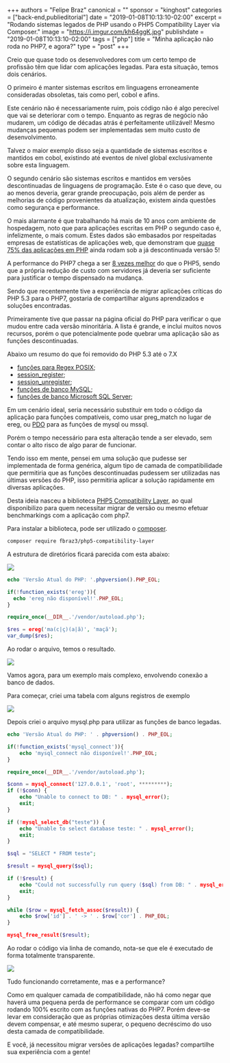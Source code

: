 +++
authors = "Felipe Braz"
canonical = ""
sponsor = "kinghost"
categories = ["back-end,publieditorial"]
date = "2019-01-08T10:13:10-02:00"
excerpt = "Rodando sistemas legados de PHP usando o PHP5 Compatibility Layer via Composer."
image = "https://i.imgur.com/kh64ggK.jpg"
publishdate = "2019-01-08T10:13:10-02:00"
tags = ["php"]
title = "Minha aplicação não roda no PHP7, e agora?"
type = "post"
+++

Creio que quase todo os desenvolvedores com um certo tempo de profissão têm que lidar com aplicações legadas. Para esta situação, temos dois cenários. 

O primeiro é manter sistemas escritos em linguagens erroneamente consideradas obsoletas, tais como perl, cobol e afins.

Este cenário não é necessariamente ruim, pois código não é algo perecível que vai se deteriorar com o tempo. Enquanto as regras de negócio não mudarem, um código de décadas atrás é perfeitamente utilizável! Mesmo mudanças pequenas podem ser implementadas sem muito custo de desenvolvimento.

Talvez o maior exemplo disso seja a quantidade de sistemas escritos e mantidos em cobol, existindo até eventos de nível global exclusivamente sobre esta linguagem.

O segundo cenário são sistemas escritos e mantidos em versões descontinuadas de linguagens de programação. Este é o caso que deve, ou ao menos deveria, gerar grande preocupação, pois além de perder as melhorias de código provenientes da atualização, existem ainda questões como segurança e performance.

O mais alarmante é que trabalhando há mais de 10 anos com ambiente de hospedagem, noto que para aplicações escritas em PHP o segundo caso é, infelizmente, o mais comum. Estes dados são embasados por respeitadas empresas de estatísticas de aplicações web, que demonstram que [quase 75% das aplicações em PHP](https://w3techs.com/technologies/details/pl-php/all/all) ainda rodam sob a já descontinuada versão 5!

A performance do PHP7 chega a ser [8 vezes melhor](https://www.phoronix.com/scan.php?page=news_item&px=PHP-7.3-Performance-Benchmarks) do que o PHP5, sendo que a própria redução de custo com servidores já deveria ser suficiente para justificar o tempo dispensado na mudança.

Sendo que recentemente tive a experiência de migrar aplicações críticas do PHP 5.3 para o PHP7, gostaria de compartilhar alguns aprendizados e soluções encontradas.

Primeiramente tive que passar na página oficial do PHP para verificar o que mudou entre cada versão minoritária. A lista é grande, e inclui muitos novos recursos, porém o que potencialmente pode quebrar uma aplicação são as funções descontinuadas.

Abaixo um resumo do que foi removido do PHP 5.3 até o 7.X

- [funções para Regex POSIX](http://php.net/manual/pt_BR/ref.regex.php);
- [session_register](http://php.net/session_register);
- [session_unregister](http://php.net/session_unregister);
- [funções de banco MySQL](http://php.net/manual/pt_BR/ref.mysql.php);
- [funções de banco Microsoft SQL Server](http://php.net/manual/pt_BR/ref.mssql.php);

Em um cenário ideal, seria necessário substituir em todo o código da aplicação para funções compatíveis, como usar preg_match no lugar de ereg, ou [PDO](http://php.net/pdo) para as funções de mysql ou mssql.

Porém o tempo necessário para esta alteração tende a ser elevado, sem contar o alto risco de algo parar de funcionar.

Tendo isso em mente, pensei em uma solução que pudesse ser implementada de forma genérica, algum tipo de camada de compatibilidade que permitiria que as funções descontinuadas pudessem ser utilizadas nas últimas versões do PHP, isso permitiria aplicar a solução rapidamente em diversas aplicações.

Desta ideia nasceu a biblioteca [PHP5 Compatibility Layer](https://github.com/fbraz3), ao qual disponibilizo para quem necessitar migrar de versão ou mesmo efetuar benchmarkings com a aplicação com php7.

Para instalar a biblioteca, pode ser utilizado o [composer](https://getcomposer.org/).

```bash
composer require fbraz3/php5-compatibility-layer
```

A estrutura de diretórios ficará parecida com esta abaixo:

![](https://i.imgur.com/dQ7dKy1.png)

```php
echo 'Versão Atual do PHP: '.phpversion().PHP_EOL;

if(!function_exists('ereg')){
  echo 'ereg não disponível!'.PHP_EOL;
}

require_once(__DIR__.'/vendor/autoload.php');

$res = ereg('ma(c|ç)(a|ã)', 'maçã');
var_dump($res);
```

Ao rodar o arquivo, temos o resultado.

![](https://i.imgur.com/zILVqkf.png)

Vamos agora, para um exemplo mais complexo, envolvendo conexão a banco de dados.

Para começar, criei uma tabela com alguns registros de exemplo

![](https://i.imgur.com/1vfHUga.png)

Depois criei o arquivo mysql.php para utilizar as funções de banco legadas.

```php
echo 'Versão Atual do PHP: ' . phpversion() . PHP_EOL;

if(!function_exists('mysql_connect')){
    echo 'mysql_connect não disponível!'.PHP_EOL;
}

require_once(__DIR__.'/vendor/autoload.php');

$conn = mysql_connect('127.0.0.1', 'root', *********);
if (!$conn) {
    echo "Unable to connect to DB: " . mysql_error();
    exit;
}

if (!mysql_select_db("teste")) {
    echo "Unable to select database teste: " . mysql_error();
    exit;
}

$sql = "SELECT * FROM teste";

$result = mysql_query($sql);

if (!$result) {
    echo "Could not successfully run query ($sql) from DB: " . mysql_error();
    exit;
}

while ($row = mysql_fetch_assoc($result)) {
    echo $row['id'] . ' -> ' . $row['cor'] . PHP_EOL;
}

mysql_free_result($result);
```

Ao rodar o código via linha de comando, nota-se que ele é executado de forma totalmente transparente.

![](https://i.imgur.com/Nj90zpc.png)

Tudo funcionando corretamente, mas e a performance?

Como em qualquer camada de compatibilidade, não há como negar que haverá uma pequena perda de performance se comparar com um código rodando 100% escrito com as funções nativas do PHP7. Porém deve-se levar em consideração que as próprias otimizações desta última versão devem compensar, e até mesmo superar, o pequeno decréscimo do uso desta camada de compatibilidade.

E você, já necessitou migrar versões de aplicações legadas? compartilhe sua experiência com a gente!
